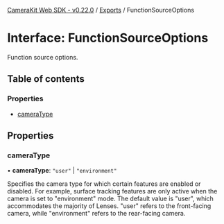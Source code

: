 [CameraKit Web SDK - v0.22.0](../README.md) / [Exports](../modules.md) / FunctionSourceOptions

# Interface: FunctionSourceOptions

Function source options.

## Table of contents

### Properties

- [cameraType](FunctionSourceOptions.md#cameratype)

## Properties

### cameraType

• **cameraType**: ``"user"`` \| ``"environment"``

Specifies the camera type for which certain features are enabled or disabled.
For example, surface tracking features are only active when the camera is set to "environment" mode.
The default value is "user", which accommodates the majority of Lenses.
"user" refers to the front-facing camera, while "environment" refers to the rear-facing camera.
